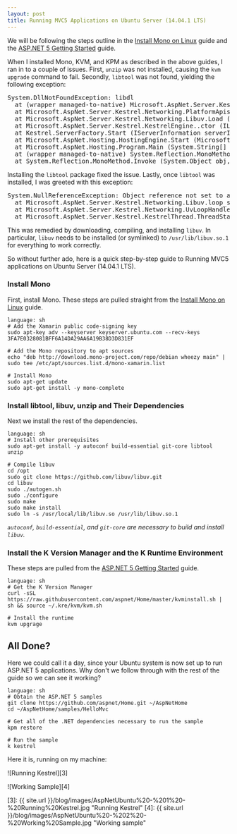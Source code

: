 ```yaml
---
layout: post
title: Running MVC5 Applications on Ubuntu Server (14.04.1 LTS)
---
```


We will be following the steps outline in the [Install Mono on Linux][1] guide and the
[ASP.NET 5 Getting Started][2] guide.

When I installed Mono, KVM, and KPM as described in the above guides, I ran in to a couple of issues.  First, `unzip` was not installed, causing the `kvm upgrade` command to fail.  Secondly, `libtool` was not found, yielding the following exception:

<pre>System.DllNotFoundException: libdl
  at (wrapper managed-to-native) Microsoft.AspNet.Server.Kestrel.Networking.PlatformApis/LinuxApis:dlopen (string,int)
  at Microsoft.AspNet.Server.Kestrel.Networking.PlatformApis+LinuxApis.LoadLibrary (System.String dllToLoad) [0x00000] in <filename unknown>:0
  at Microsoft.AspNet.Server.Kestrel.Networking.Libuv.Load (System.String dllToLoad) [0x00000] in <filename unknown>:0
  at Microsoft.AspNet.Server.Kestrel.KestrelEngine..ctor (ILibraryManager libraryManager) [0x00000] in <filename unknown>:0
  at Kestrel.ServerFactory.Start (IServerInformation serverInformation, System.Func`2 application) [0x00000] in <filename unknown>:0
  at Microsoft.AspNet.Hosting.HostingEngine.Start (Microsoft.AspNet.Hosting.HostingContext context) [0x00000] in <filename unknown>:0
  at Microsoft.AspNet.Hosting.Program.Main (System.String[] args) [0x00000] in <filename unknown>:0
  at (wrapper managed-to-native) System.Reflection.MonoMethod:InternalInvoke (System.Reflection.MonoMethod,object,object[],System.Exception&)
  at System.Reflection.MonoMethod.Invoke (System.Object obj, BindingFlags invokeAttr, System.Reflection.Binder binder, System.Object[] parameters, System.Globalization.CultureInfo culture) [0x00000] in <filename unknown>:0</pre>

Installing the `libtool` package fixed the issue.  Lastly, once `libtool` was installed, I was greeted with this exception:

<pre>System.NullReferenceException: Object reference not set to an instance of an object
  at Microsoft.AspNet.Server.Kestrel.Networking.Libuv.loop_size () [0x00000] in <filename unknown>:0
  at Microsoft.AspNet.Server.Kestrel.Networking.UvLoopHandle.Init (Microsoft.AspNet.Server.Kestrel.Networking.Libuv uv) [0x00000] in <filename unknown>:0
  at Microsoft.AspNet.Server.Kestrel.KestrelThread.ThreadStart (System.Object parameter) [0x00000] in <filename unknown>:0</pre>

This was remedied by downloading, compiling, and installing `libuv`.  In particular, `libuv` needs to be installed (or symlinked) to `/usr/lib/libuv.so.1` for everything to work correctly.

So without further ado, here is a quick step-by-step guide to Running MVC5 applications on Ubuntu Server (14.04.1 LTS).

### Install Mono ###

First, install Mono.  These steps are pulled straight from the [Install Mono on Linux][1] guide.

<pre><code>language: sh
# Add the Xamarin public code-signing key
sudo apt-key adv --keyserver keyserver.ubuntu.com --recv-keys 3FA7E0328081BFF6A14DA29AA6A19B38D3D831EF

# Add the Mono repository to apt sources
echo "deb http://download.mono-project.com/repo/debian wheezy main" | sudo tee /etc/apt/sources.list.d/mono-xamarin.list

# Install Mono
sudo apt-get update
sudo apt-get install -y mono-complete</code></pre>

### Install libtool, libuv, unzip and Their Dependencies ###

Next we install the rest of the dependencies.

<pre><code>language: sh
# Install other prerequisites
sudo apt-get install -y autoconf build-essential git-core libtool unzip

# Compile libuv
cd /opt
sudo git clone https://github.com/libuv/libuv.git
cd libuv
sudo ./autogen.sh
sudo ./configure
sudo make
sudo make install
sudo ln -s /usr/local/lib/libuv.so /usr/lib/libuv.so.1</code></pre>

*`autoconf`, `build-essential`, and `git-core` are necessary to build and install `libuv`.*

### Install the K Version Manager and the K Runtime Environment ###

These steps are pulled from the [ASP.NET 5 Getting Started][2] guide.

<pre><code>language: sh
# Get the K Version Manager
curl -sSL https://raw.githubusercontent.com/aspnet/Home/master/kvminstall.sh | sh && source ~/.kre/kvm/kvm.sh

# Install the runtime
kvm upgrage</code></pre>

## All Done? ##

Here we could call it a day, since your Ubuntu system is now set up to run ASP.NET 5 applications. Why don't we follow through with the rest of the guide so we can see it working?

<pre><code>language: sh
# Obtain the ASP.NET 5 samples
git clone https://github.com/aspnet/Home.git ~/AspNetHome
cd ~/AspNetHome/samples/HelloMvc

# Get all of the .NET dependencies necessary to run the sample
kpm restore

# Run the sample
k kestrel</code></pre>

Here it is, running on my machine:

![Running Kestrel][3]

![Working Sample][4]

[1]: http://www.mono-project.com/docs/getting-started/install/linux/
[2]: https://github.com/aspnet/Home#getting-started
[3]: {{ site.url }}/blog/images/AspNetUbuntu%20-%201%20-%20Running%20Kestrel.jpg "Running Kestrel"
[4]: {{ site.url }}/blog/images/AspNetUbuntu%20-%202%20-%20Working%20Sample.jpg "Working sample"
